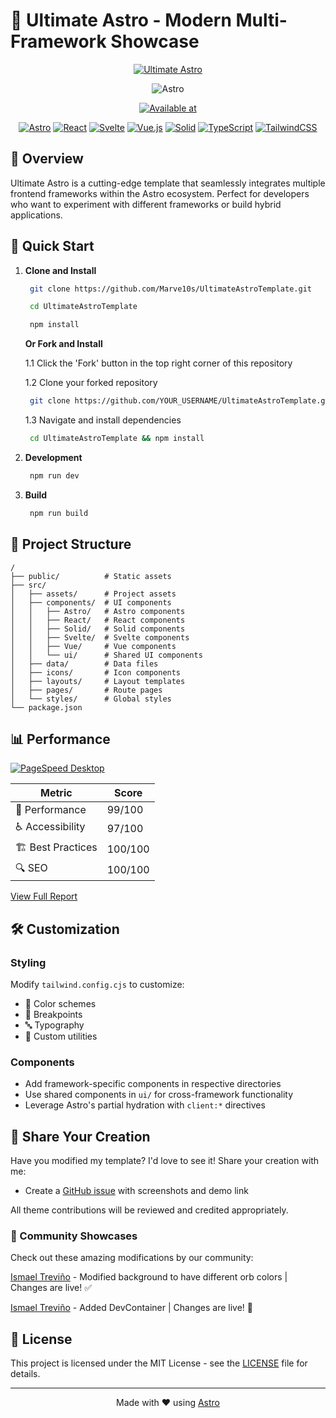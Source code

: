 # 🚀 Ultimate Astro - Modern Multi-Framework Showcase

<div align="center">

[![Ultimate Astro](https://github.com/user-attachments/assets/19ceca2e-af6f-498a-b1e1-00f36718fc48)](https://ultimate-astro-template.vercel.app)

![Astro](https://astro.build/assets/press/astro-icon-light-gradient.svg)

[![Available at](https://img.shields.io/badge/Available%20at-Astro%20Themes-purple?style=for-the-badge&link=https://astro.build/themes/details/ultimate-astro-theme-multiframework-heaven/)](https://astro.build/themes/details/ultimate-astro-theme-multiframework-heaven/)

[![Astro](https://img.shields.io/badge/Astro-0C1222?style=for-the-badge&logo=astro&logoColor=FDFDFE)](https://astro.build)
[![React](https://img.shields.io/badge/React-20232A?style=for-the-badge&logo=react&logoColor=61DAFB)](https://reactjs.org)
[![Svelte](https://img.shields.io/badge/Svelte-4A4A55?style=for-the-badge&logo=svelte&logoColor=FF3E00)](https://svelte.dev)
[![Vue.js](https://img.shields.io/badge/Vue.js-35495E?style=for-the-badge&logo=vue.js&logoColor=4FC08D)](https://vuejs.org)
[![Solid](https://img.shields.io/badge/Solid-2C4F7C?style=for-the-badge&logo=solid&logoColor=white)](https://www.solidjs.com)
[![TypeScript](https://img.shields.io/badge/TypeScript-007ACC?style=for-the-badge&logo=typescript&logoColor=white)](https://www.typescriptlang.org)
[![TailwindCSS](https://img.shields.io/badge/TailwindCSS-38B2AC?style=for-the-badge&logo=tailwind-css&logoColor=white)](https://tailwindcss.com)

</div>

## 🌟 Overview

Ultimate Astro is a cutting-edge template that seamlessly integrates multiple frontend frameworks within the Astro ecosystem. Perfect for developers who want to experiment with different frameworks or build hybrid applications.

## 🚀 Quick Start

1. **Clone and Install**

   ```bash
    git clone https://github.com/Marve10s/UltimateAstroTemplate.git
   ```

   ```bash
    cd UltimateAstroTemplate
   ```

   ```bash
    npm install
   ```

   **Or Fork and Install**

   1.1 Click the 'Fork' button in the top right corner of this repository

   1.2 Clone your forked repository

   ```bash
    git clone https://github.com/YOUR_USERNAME/UltimateAstroTemplate.git
   ```

   1.3 Navigate and install dependencies

   ```bash
    cd UltimateAstroTemplate && npm install
   ```

2. **Development**

   ```bash
    npm run dev
   ```

3. **Build**
   ```bash
    npm run build
   ```

## 📁 Project Structure

```plaintext
/
├── public/          # Static assets
├── src/
│   ├── assets/      # Project assets
│   ├── components/  # UI components
│   │   ├── Astro/   # Astro components
│   │   ├── React/   # React components
│   │   ├── Solid/   # Solid components
│   │   ├── Svelte/  # Svelte components
│   │   ├── Vue/     # Vue components
│   │   └── ui/      # Shared UI components
│   ├── data/        # Data files
│   ├── icons/       # Icon components
│   ├── layouts/     # Layout templates
│   ├── pages/       # Route pages
│   └── styles/      # Global styles
└── package.json
```

## 📊 Performance

<div>

[![PageSpeed Desktop](https://img.shields.io/badge/PageSpeed%20Desktop-99-success?style=for-the-badge&logo=pagespeed-insights)](https://pagespeed.web.dev/analysis/https-ultimate-astro-template-vercel-app/2tzke5pokx?form_factor=desktop)

| Metric            | Score   |
| ----------------- | ------- |
| 🚀 Performance    | 99/100  |
| ♿ Accessibility  | 97/100  |
| 🏗️ Best Practices | 100/100 |
| 🔍 SEO            | 100/100 |

[View Full Report](https://pagespeed.web.dev/analysis/https-ultimate-astro-template-vercel-app/2tzke5pokx?form_factor=desktop)

</div>

## 🛠️ Customization

### Styling

Modify `tailwind.config.cjs` to customize:

- 🎨 Color schemes
- 📱 Breakpoints
- 🔤 Typography
- 🎯 Custom utilities

### Components

- Add framework-specific components in respective directories
- Use shared components in `ui/` for cross-framework functionality
- Leverage Astro's partial hydration with `client:*` directives

## 🎨 Share Your Creation

Have you modified my template? I'd love to see it! Share your creation with me:

- Create a [GitHub issue](https://github.com/Marve10s/UltimateAstroTemplate/issues) with screenshots and demo link

All theme contributions will be reviewed and credited appropriately.

### 🌟 Community Showcases

Check out these amazing modifications by our community:

[Ismael Treviño](https://github.com/Ismola) - Modified background to have different orb colors | Changes are live! ✅

[Ismael Treviño](https://github.com/Ismola) - Added DevContainer | Changes are live! 🚀


## 📄 License

This project is licensed under the MIT License - see the [LICENSE](LICENSE) file for details.

---

<div align="center">

Made with ❤️ using [Astro](https://astro.build)

</div>
